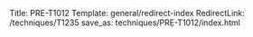 Title: PRE-T1012
Template: general/redirect-index
RedirectLink: /techniques/T1235
save_as: techniques/PRE-T1012/index.html